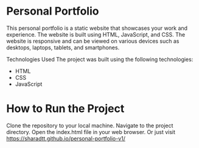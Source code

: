 # Personal Portfolio

This personal portfolio is a static website that showcases your work and experience. The website is built using HTML, JavaScript, and CSS. The website is responsive and can be viewed on various devices such as desktops, laptops, tablets, and smartphones.

Technologies Used
The project was built using the following technologies:
- HTML
- CSS
- JavaScript

# How to Run the Project
Clone the repository to your local machine.
Navigate to the project directory.
Open the index.html file in your web browser.
Or just visit https://sharadtt.github.io/personal-portfolio-v1/
